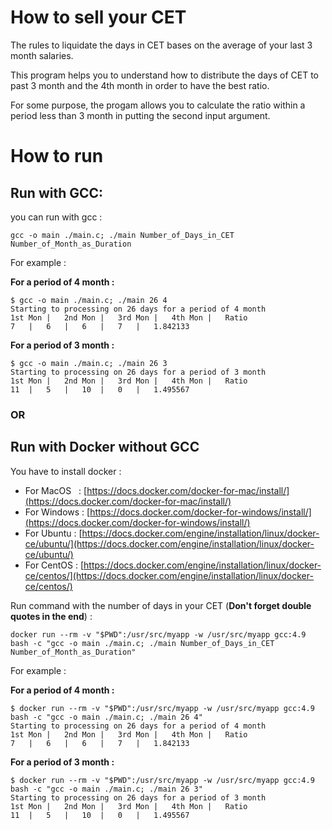 # How to sell your CET

The rules to liquidate the days in CET bases on the average of your last 3 month salaries.

This program helps you to understand how to distribute the days of CET to past 3 month and the 4th month in order to have the best ratio.

For some purpose, the progam allows you to calculate the ratio within a period less than 3 month in putting the second input argument.


# How to run

## Run with GCC:

you can run with gcc :
```
gcc -o main ./main.c; ./main Number_of_Days_in_CET Number_of_Month_as_Duration
```

For example :

__For a period of 4 month :__
```
$ gcc -o main ./main.c; ./main 26 4
Starting to processing on 26 days for a period of 4 month
1st Mon	|	2nd Mon	|	3rd Mon	|	4th Mon	|	Ratio
7	|	6	|	6	|	7	|	1.842133
```
__For a period of 3 month :__
```
$ gcc -o main ./main.c; ./main 26 3
Starting to processing on 26 days for a period of 3 month
1st Mon	|	2nd Mon	|	3rd Mon	|	4th Mon	|	Ratio
11	|	5	|	10	|	0	|	1.495567
```


### OR

## Run with Docker without GCC

You have to install docker : 

* For MacOS   : [https://docs.docker.com/docker-for-mac/install/](https://docs.docker.com/docker-for-mac/install/)
* For Windows : [https://docs.docker.com/docker-for-windows/install/](https://docs.docker.com/docker-for-windows/install/)
* For Ubuntu  : [https://docs.docker.com/engine/installation/linux/docker-ce/ubuntu/](https://docs.docker.com/engine/installation/linux/docker-ce/ubuntu/)
* For CentOS  : [https://docs.docker.com/engine/installation/linux/docker-ce/centos/](https://docs.docker.com/engine/installation/linux/docker-ce/centos/)

Run command with the number of days in your CET (__Don't forget double quotes in the end__) : 
```
docker run --rm -v "$PWD":/usr/src/myapp -w /usr/src/myapp gcc:4.9 bash -c "gcc -o main ./main.c; ./main Number_of_Days_in_CET Number_of_Month_as_Duration"
```

For example : 

__For a period of 4 month :__
```
$ docker run --rm -v "$PWD":/usr/src/myapp -w /usr/src/myapp gcc:4.9 bash -c "gcc -o main ./main.c; ./main 26 4" 
Starting to processing on 26 days for a period of 4 month
1st Mon	|	2nd Mon	|	3rd Mon	|	4th Mon	|	Ratio
7	|	6	|	6	|	7	|	1.842133
```
__For a period of 3 month :__
```
$ docker run --rm -v "$PWD":/usr/src/myapp -w /usr/src/myapp gcc:4.9 bash -c "gcc -o main ./main.c; ./main 26 3" 
Starting to processing on 26 days for a period of 3 month
1st Mon	|	2nd Mon	|	3rd Mon	|	4th Mon	|	Ratio
11	|	5	|	10	|	0	|	1.495567
```

